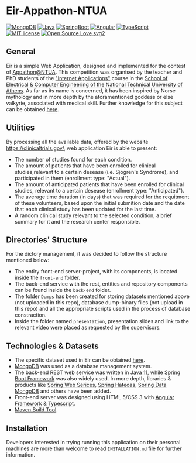 # Eir-Appathon-NTUA
[![MongoDB](https://img.shields.io/badge/MongoDB-v4-green.svg)](https://www.mongodb.com/2)
[![Java](https://img.shields.io/badge/Java-11-yellow.svg)](https://www.oracle.com/java/technologies/javase-jdk11-downloads.html)
[![SpringBoot](https://img.shields.io/badge/SpringBoot-2.3.2-green.svg)](https://spring.io/projects/spring-boot)
[![Angular](https://img.shields.io/badge/AngularCLI-9.1.15-red.svg)](https://angular.io/)
[![TypeScript](https://img.shields.io/badge/TypeScript-3.8.3-blue.svg)](https://www.typescriptlang.org/) <br/>
[![MIT license](https://img.shields.io/badge/License-MIT-blue.svg)](https://github.com/john98nf/Eir-Appathon-NTUA/blob/master/LICENSE)
[![Open Source Love svg2](https://badges.frapsoft.com/os/v2/open-source.svg?v=103)](https://github.com/ellerbrock/open-source-badges/)
## General
Eir is a simple Web Application, designed and implemented for the contest of [Appathon@NTUA](http://147.102.19.19/wordpress). This competition was organised by the teacher and PhD students of the ["Internet Applications"](http://ecourses.dbnet.ntua.gr/15372.html) course in the [School of Electrical & Computer Engineering of the National Technical University of Athens](https://www.ece.ntua.gr/gr). As far as its name is concerned, it has been inspired by Norse mythology and in more depth by the aforamentioned goddess or else valkyrie, associated with medical skill. Further knowledge for this subject can be obtained [here](https://en.wikipedia.org/wiki/Eir).

## Utilities
By processing all the available data, offered by the website https://clinicaltrials.gov/, web application Eir is able to present:
* The number of studies found for each condition.
* The amount of patients that have been enrolled for clinical studies,relevant to a certain desease (i.e. Sjogren's Syndrome), and participated in them (enrollment type: "Actual").
* The amount of anticipated patients that have been enrolled for clinical studies, relevant to a certain desease (enrollment type: "Anticipated").
* The average time duration (in days) that was required for the requitment of these volunteers, based upon the initial submition date and the date that each clinical study has been updated for the last time.
* A random clinical study relevant to the selected condition, a brief summary for it and the research center responsible.

## Directories' Structure

For the dictory management, it was decided to follow the structure mentioned below:

* The entiry front-end server-project, with its components, is located inside the ```front-end``` folder.
* The back-end service with the rest, entities and repository components can be found inside the ```back-end``` folder.
* The folder ```Dumps``` has been created for storing datasets mentioned above (not uploaded in this repo), database dump-binary files (not upload in this repo) and all the appropriate scripts used in the process of database constraction.
* Inside the folder named ```presentation```, presentation slides and link to the relevant video were placed as requested by the supervisors.

## Technologies & Datasets

* The specific dataset used in Eir can be obtained [here](https://clinicaltrials.gov/AllPublicXML.zip).
* [MongoDB](https://www.mongodb.com/) was used as a database management system.
* The back-end REST web service was written in [Java 11](https://www.oracle.com/java/technologies/javase-jdk11-downloads.html), while
[Spring Boot Framework](https://spring.io/projects/spring-boot) was also widely used. In more depth, libraries & products like [Spring Web Serices](https://spring.io/projects/spring-ws), [Spring Hateoas](https://spring.io/projects/spring-hateoas), [Spring Data MongoDB](https://spring.io/projects/spring-data-mongodb) and others have been added.
* Front-end server was designed using HTML 5/CSS 3 with [Angular Framework](https://angular.io/) & [Typescript](https://www.typescriptlang.org/).
* [Maven Build Tool](https://maven.apache.org/).

## Installation

Developers interested in trying running this application on their personal machines are more than welcome to read ```INSTALLATION.md``` file for further information.
